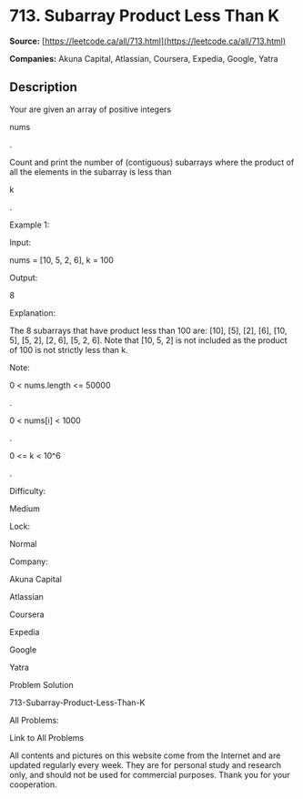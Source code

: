 # 713. Subarray Product Less Than K

**Source:** [https://leetcode.ca/all/713.html](https://leetcode.ca/all/713.html)

**Companies:** Akuna Capital, Atlassian, Coursera, Expedia, Google, Yatra

## Description

Your are given an array of positive integers

nums

.

Count and print the number of (contiguous) subarrays where the product of all the elements in
        the subarray is less than

k

.

Example 1:

Input:

nums = [10, 5, 2, 6], k = 100

Output:

8

Explanation:

The 8 subarrays that have product less than 100 are: [10], [5], [2], [6], [10, 5], [5, 2], [2, 6], [5, 2, 6].
Note that [10, 5, 2] is not included as the product of 100 is not strictly less than k.

Note:

0 < nums.length <= 50000

.

0 < nums[i] < 1000

.

0 <= k < 10^6

.

Difficulty:

Medium

Lock:

Normal

Company:

Akuna Capital

Atlassian

Coursera

Expedia

Google

Yatra

Problem Solution

713-Subarray-Product-Less-Than-K

All Problems:

Link to All Problems

All contents and pictures on this website come from the Internet and are updated regularly every week. They are for personal study and research only, and should not be used for commercial purposes. Thank you for your cooperation.

